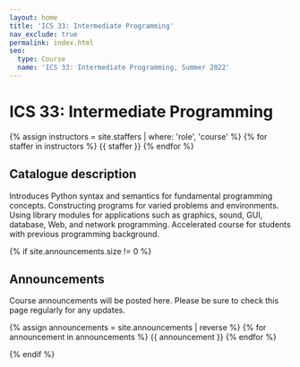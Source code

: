 ```yaml
---
layout: home
title: 'ICS 33: Intermediate Programming'
nav_exclude: true
permalink: index.html
seo:
  type: Course
  name: 'ICS 33: Intermediate Programming, Summer 2022'
---
```

# ICS 33: Intermediate Programming

{% assign instructors = site.staffers | where: 'role', 'course' %}
{% for staffer in instructors %}
{{ staffer }}
{% endfor %}

## Catalogue description
Introduces Python syntax and semantics for fundamental programming concepts. Constructing programs for varied problems and environments. Using library modules for applications such as graphics, sound, GUI, database, Web, and network programming. Accelerated course for students with previous programming background.

{% if site.announcements.size != 0 %}
## Announcements
Course announcements will be posted here. Please be sure to check this page regularly for any updates. 

{% assign announcements = site.announcements | reverse %}
{% for announcement in announcements %}
{{ announcement }}
{% endfor %}

{% endif %}
